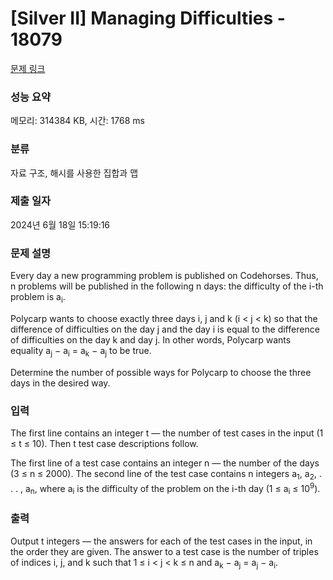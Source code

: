 # [Silver II] Managing Difficulties - 18079 

[문제 링크](https://www.acmicpc.net/problem/18079) 

### 성능 요약

메모리: 314384 KB, 시간: 1768 ms

### 분류

자료 구조, 해시를 사용한 집합과 맵

### 제출 일자

2024년 6월 18일 15:19:16

### 문제 설명

<p>Every day a new programming problem is published on Codehorses. Thus, n problems will be published in the following n days: the difficulty of the i-th problem is a<sub>i</sub>.</p>

<p>Polycarp wants to choose exactly three days i, j and k (i < j < k) so that the difference of difficulties on the day j and the day i is equal to the difference of difficulties on the day k and day j. In other words, Polycarp wants equality a<sub>j</sub> − a<sub>i</sub> = a<sub>k</sub> − a<sub>j</sub> to be true.</p>

<p>Determine the number of possible ways for Polycarp to choose the three days in the desired way.</p>

### 입력 

 <p>The first line contains an integer t — the number of test cases in the input (1 ≤ t ≤ 10). Then t test case descriptions follow.</p>

<p>The first line of a test case contains an integer n — the number of the days (3 ≤ n ≤ 2000). The second line of the test case contains n integers a<sub>1</sub>, a<sub>2</sub>, . . . , a<sub>n</sub>, where a<sub>i</sub> is the difficulty of the problem on the i-th day (1 ≤ a<sub>i</sub> ≤ 10<sup>9</sup>).</p>

### 출력 

 <p>Output t integers — the answers for each of the test cases in the input, in the order they are given. The answer to a test case is the number of triples of indices i, j, and k such that 1 ≤ i < j < k ≤ n and a<sub>k</sub> − a<sub>j</sub> = a<sub>j</sub> − a<sub>i</sub>.</p>

